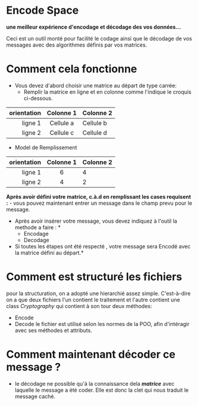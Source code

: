 # Encode Space
**une meilleur expérience d'encodage et décodage des vos données...**

Ceci est un outil monté pour facilité le codage ainsi que le décodage de vos messages avec des algorithmes définis par vos matrices.

# Comment cela fonctionne 

* Vous devez d'abord choisir une matrice au départ de type carrée:
    - Remplir la matrice en ligne et en colonne comme l'indique le croquis ci-dessous.

orientation | Colonne 1 | Colonne 2 
------------:| :------------:| :---------
ligne 1 | Cellule a| Cellule b 
ligne 2 | Cellule c | Cellule d 

- Model de Remplissement

orientation | Colonne 1 | Colonne 2 
---:| :-:| :---
ligne 1 | 6| 4
ligne 2 | 4| 2 
        
**Après avoir défini votre matrice, c.à.d en remplissant les cases requisent :**
    - vous pouvez maintenant entrer un message dans le champ prevu pour le message.

* Après avoir insérer votre message, vous devez indiquez à l'outil la methode a faire : *
    - Encodage
    - Decodage
* Si toutes les étapes ont été respecté , votre message sera Encodé avec la matrice défini au départ.*

# Comment est structuré les fichiers

pour la structuration, on a adopté une hierarchié assez simple. C'est-à-dire on a que deux fichiers l'un contient le traitement et
l'autre contient une class *Cryptography* qui contient à son tour deux méthodes:
* Encode 
* Decode
le fichier est utilisé selon les normes de la POO, afin d'intéragir avec ses méthodes et attributs.

# Comment maintenant décoder ce message ?
* le décodage ne possible qu'à la connaissance dela **_matrice_** avec laquelle le message a été coder. 
Elle est donc la clet qui nous traduit le message caché.




